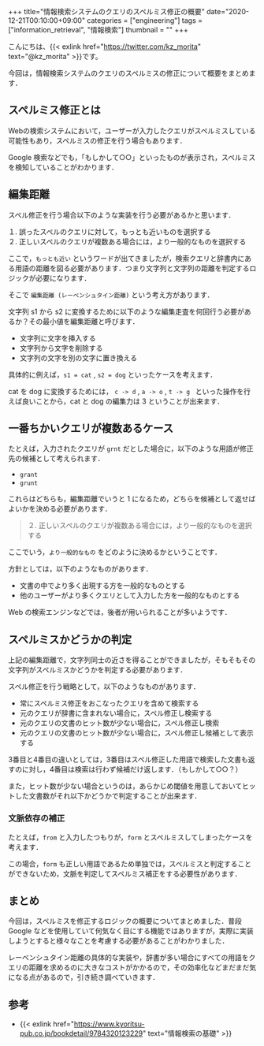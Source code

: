 +++
title="情報検索システムのクエリのスペルミス修正の概要"
date="2020-12-21T00:10:00+09:00"
categories = ["engineering"]
tags = ["information_retrieval", "情報検索"]
thumbnail = ""
+++

こんにちは、{{< exlink href="https://twitter.com/kz_morita" text="@kz_morita" >}}です。

今回は，情報検索システムのクエリのスペルミスの修正について概要をまとめます．

## スペルミス修正とは

Webの検索システムにおいて，ユーザーが入力したクエリがスペルミスしている可能性もあり，スペルミスの修正を行う場合もあります．

Google 検索などでも，「もしかして○○」といったものが表示され，スペルミスを検知していることがわかります．

## 編集距離

スペル修正を行う場合以下のような実装を行う必要があるかと思います．

１. 誤ったスペルのクエリに対して，もっとも近いものを選択する \
２. 正しいスペルのクエリが複数ある場合には，より一般的なものを選択する

ここで，`もっとも近い` というワードが出てきましたが，検索クエリと辞書内にある用語の距離を図る必要があります．つまり文字列と文字列の距離を判定するロジックが必要になります．

そこで `編集距離 (レーベンシュタイン距離)` という考え方があります．

文字列 s1 から s2 に変換するために以下のような編集走査を何回行う必要があるか？その最小値を編集距離と呼びます．

- 文字列に文字を挿入する
- 文字列から文字を削除する
- 文字列の文字を別の文字に置き換える

具体的に例えば，`s1 = cat` , `s2 = dog` といったケースを考えます．

cat を dog に変換するためには， `c -> d` , `a -> o` , `t -> g ` といった操作を行えば良いことから，cat と dog の編集力は 3 ということが出来ます．

## 一番ちかいクエリが複数あるケース

たとえば，入力されたクエリが `grnt` だとした場合に，以下のような用語が修正先の候補として考えられます．

- `grant`
- `grunt`

これらはどちらも，編集距離でいうと 1 になるため，どちらを候補として返せばよいかを決める必要があります．

> ２. 正しいスペルのクエリが複数ある場合には，より一般的なものを選択する

ここでいう，`より一般的なもの` をどのように決めるかということです．

方針としては，以下のようなものがあります．

- 文書の中でより多く出現する方を一般的なものとする
- 他のユーザーがより多くクエリとして入力した方を一般的なものとする

Web の検索エンジンなどでは，後者が用いられることが多いようです．

## スペルミスかどうかの判定

上記の編集距離で，文字列同士の近さを得ることができましたが，そもそもその文字列がスペルミスかどうかを判定する必要があります．

スペル修正を行う戦略として，以下のようなものがあります．

- 常にスペルミス修正をおこなったクエリを含めて検索する
- 元のクエリが辞書に含まれない場合に，スペル修正し検索する
- 元のクエリの文書のヒット数が少ない場合に，スペル修正し検索
- 元のクエリの文書のヒット数が少ない場合に，スペル修正し候補として表示する

3番目と4番目の違いとしては，3番目はスペル修正した用語で検索した文書も返すのに対し，4番目は検索は行わず候補だけ返します．（もしかして○○？）

また，ヒット数が少ない場合というのは，あらかじめ閾値を用意しておいてヒットした文書数がそれ以下かどうかで判定することが出来ます．


### 文脈依存の補正

たとえば，`from` と入力したつもりが，`form` とスペルミスしてしまったケースを考えます．

この場合，`form` も正しい用語であるため単独では，スペルミスと判定することができないため，文脈を判定してスペルミス補正をする必要性があります．


## まとめ

今回は，スペルミスを修正するロジックの概要についてまとめました．普段 Google などを使用していて何気なく目にする機能ではありますが，実際に実装しようとすると様々なことを考慮する必要があることがわかりました．

レーベンシュタイン距離の具体的な実装や，辞書が多い場合にすべての用語をクエリの距離を求めるのに大きなコストがかかるので，その効率化などまだまだ気になる点があるので，引き続き調べていきます．

## 参考

* {{< exlink href="https://www.kyoritsu-pub.co.jp/bookdetail/9784320123229" text="情報検索の基礎" >}}

